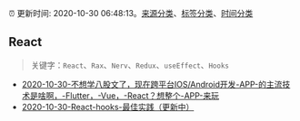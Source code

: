 :alarm_clock: 更新时间: 2020-10-30 06:48:13。[来源分类](../README.md)、[标签分类](../TAGS.md)、[时间分类](../TIMELINE.md)

## React


> 关键字：`React`、`Rax`、`Nerv`、`Redux`、`useEffect`、`Hooks`



- [2020-10-30-不想学八股文了，现在跨平台IOS/Android开发-APP-的主流技术是啥啊，-Flutter，-Vue，-React？想整个-APP-来玩](https://www.v2ex.com/t/720153) 
- [2020-10-30-React-hooks-最佳实践（更新中）](https://toutiao.io/k/azz9nmu) 